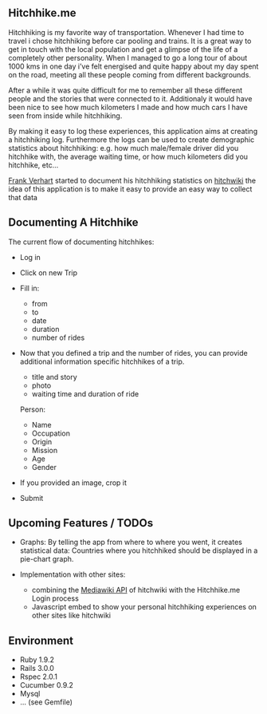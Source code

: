 Hitchhike.me
----------

Hitchhiking is my favorite way of transportation. Whenever I had time to
travel i chose hitchhiking before car pooling and trains. It is a great way
to get in touch with the local population and get a glimpse of the life of 
a completely other personality.
When I managed to go a long tour of about 1000 kms in one day i’ve felt 
energised and quite happy about my day spent on the road, meeting all 
these people coming from different backgrounds.

After a while it was quite difficult for me to remember all these different people
and the stories that were connected to it. Additionaly it would have been nice to 
see how much kilometers I made and how much cars I have seen from inside while hitchhiking.

By making it easy to log these experiences,
this application aims at creating a hitchhiking log.
Furthermore the logs can be used to create demographic statistics about hitchhiking:
e.g. how much male/female driver did you hitchhike with, the average waiting time, 
or how much kilometers did you hitchhike, etc...

[Frank Verhart](http://hitchwiki.org/en/User:Fverhart) started to document his 
hitchhiking statistics on [hitchwiki](http://hitchwiki.org/en/User:Fverhart) the idea
of this application is to make it easy to provide an easy way to collect that data


Documenting A Hitchhike
-----------------------

The current flow of documenting hitchhikes:

* Log in
* Click on new Trip
* Fill in: 
  - from
  - to
  - date
  - duration
  - number of rides
* Now that you defined a trip and the number of rides, you can provide additional
  information specific hitchhikes of a trip.
  - title and story
  - photo
  - waiting time and duration of ride
  
  Person:
    - Name
    - Occupation
    - Origin
    - Mission
    - Age
    - Gender

* If you provided an image, crop it
* Submit

Upcoming Features / TODOs
-------

* Graphs:
  By telling the app from where to where you went, it creates statistical data:
  Countries where you hitchhiked should be displayed in a pie-chart graph.

* Implementation with other sites:
  - combining the [Mediawiki API](http://www.mediawiki.org/wiki/API:Login) of hitchwiki  with the
    Hitchhike.me Login process
  - Javascript embed to show your personal hitchhiking experiences on other sites like hitchwiki

Environment
-----------

* Ruby 1.9.2
* Rails 3.0.0
* Rspec 2.0.1
* Cucumber 0.9.2
* Mysql
* ... (see Gemfile)
